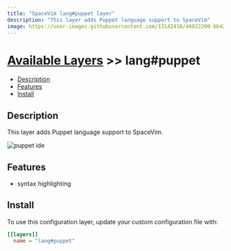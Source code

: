 ```yaml
---
title: "SpaceVim lang#puppet layer"
description: "This layer adds Puppet language support to SpaceVim"
image: https://user-images.githubusercontent.com/13142418/46022200-bb426f00-c114-11e8-84bc-d52dc83806c6.png
---
```


# [Available Layers](../../) >> lang#puppet

<!-- vim-markdown-toc GFM -->

- [Description](#description)
- [Features](#features)
- [Install](#install)

<!-- vim-markdown-toc -->

## Description

This layer adds Puppet language support to SpaceVim.

![puppet ide](https://user-images.githubusercontent.com/13142418/46022200-bb426f00-c114-11e8-84bc-d52dc83806c6.png)

## Features

- syntax highlighting

## Install

To use this configuration layer, update your custom configuration file with:

```toml
[[layers]]
  name = "lang#puppet"
```
